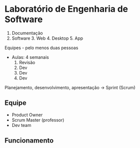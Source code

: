 # Laboratório de Engenharia de Software

1. Documentação
2. Software
	3. Web
	4. Desktop
	5. App

Equipes - pelo menos duas pessoas

- Aulas: 4 semanais
	1. Revisão
	2. Dev
	3. Dev
	4. Dev

Planejamento, desenvolvimento, apresentação -> Sprint (Scrum)

## Equipe
- Product Owner
- Scrum Master (professor)
- Dev team

## Funcionamento
<!--stackedit_data:
eyJoaXN0b3J5IjpbMTg2ODc1NTk1NCwtMTU4MzU1MDJdfQ==
-->